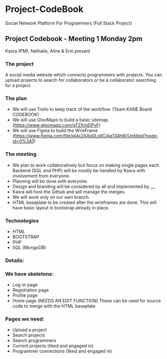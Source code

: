 # Project-CodeBook
Social Network Platform For Programmers (Full Stack Project)


## Project Codebook - Meeting 1 Monday 2pm

Kasra (PM), Nathalie, Aline & Erin present

### The project
A social media website which connects programmers with projects. You can upload projects to search for collaborators or be a collaborator searching for a project. 

### The plan
* We will use Trello to keep track of the workflow. (Team KANE Board CODEBOOK) 
* We will use GlooMaps to build a basic sitemap. (https://www.gloomaps.com/qT2XmEiPvF)
* We will use Figma to build the WireFrame (https://www.figma.com/file/qI4x2XAq0LolICiAq134hW/Untitled?node-id=0%3A1)

### The meeting
* We plan to work collaboratively but focus on making single pages each. Backend (SQL and PHP) will be mostly be handled by Kasra with involvement from everyone. 
* Planning will be done with everyone.
* Design and branding will be considered by all and implemented by __. 
* Kasra will host the Github and will manage the merges. 
* We will work only on our own branch. 
* HTML baseplate to be created after the wireframes are done. This will have basic layout in bootstrap already in place. 

### Technologies
* HTML
* BOOTSTRAP
* PHP
* SQL (MongoDB)

### Details: 

### We have skeletons:
* Log-in page
* Registration page
* Profile page
* Home page (NEEDS AN EDIT FUNCTION)
These can be used for source code to merge with the HTML baseplate

### Pages we need: 
* Upload a project
* Search projects
* Search programmers
* Current projects (liked and engaged in)
* Programmer connections (liked and engaged in)
